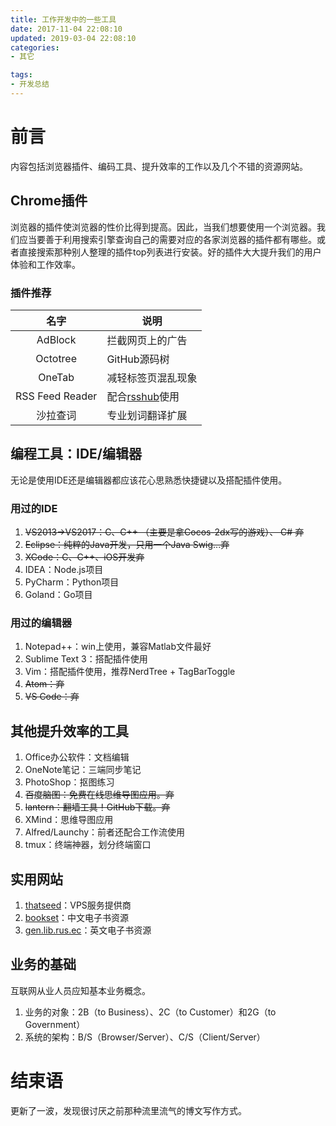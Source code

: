 ```yaml
---
title: 工作开发中的一些工具
date: 2017-11-04 22:08:10
updated: 2019-03-04 22:08:10
categories:
- 其它

tags:
- 开发总结
---
```

# 前言
内容包括浏览器插件、编码工具、提升效率的工作以及几个不错的资源网站。

<!-- more -->
## Chrome插件
浏览器的插件使浏览器的性价比得到提高。因此，当我们想要使用一个浏览器。我们应当要善于利用搜索引擎查询自己的需要对应的各家浏览器的插件都有哪些。或者直接搜索那种别人整理的插件top列表进行安装。好的插件大大提升我们的用户体验和工作效率。

### 插件推荐

| 名字 | 说明 |
| :--------: | -------- |
| AdBlock | 拦截网页上的广告 |
|Octotree|GitHub源码树|
|OneTab|减轻标签页混乱现象|
|RSS Feed Reader|配合[rsshub](https://docs.rsshub.app/)使用|
|沙拉查词|专业划词翻译扩展|

## 编程工具：IDE/编辑器
无论是使用IDE还是编辑器都应该花心思熟悉快捷键以及搭配插件使用。
### 用过的IDE
1. ~~VS2013->VS2017：C、C++ （主要是拿Cocos-2dx写的游戏）、 C# 弃~~
2. ~~Eclipse：纯粹的Java开发，只用一个Java Swig...弃~~
3. ~~XCode：C、C++、iOS开发弃~~
4. IDEA：Node.js项目
5. PyCharm：Python项目
6. Goland：Go项目

### 用过的编辑器
1. Notepad++：win上使用，兼容Matlab文件最好
2. Sublime Text 3：搭配插件使用
3. Vim：搭配插件使用，推荐NerdTree + TagBarToggle
4. ~~Atom：弃~~
5. ~~VS Code：弃~~

## 其他提升效率的工具
1. Office办公软件：文档编辑
2. OneNote笔记：三端同步笔记
3. PhotoShop：抠图练习
4. ~~百度脑图：免费在线思维导图应用。弃~~
5. ~~lantern：翻墙工具！GitHub下载。弃~~
6. XMind：思维导图应用
7. Alfred/Launchy：前者还配合工作流使用
8. tmux：终端神器，划分终端窗口

## 实用网站
1. [thatseed](https://www.thatseed.org/)：VPS服务提供商
2. [bookset](https://bookset.me/)：中文电子书资源
3. [gen.lib.rus.ec](http://gen.lib.rus.ec/)：英文电子书资源

## 业务的基础
互联网从业人员应知基本业务概念。
1. 业务的对象：2B（to Business）、2C（to Customer）和2G（to Government）
2. 系统的架构：B/S（Browser/Server）、C/S（Client/Server）

# 结束语
更新了一波，发现很讨厌之前那种流里流气的博文写作方式。